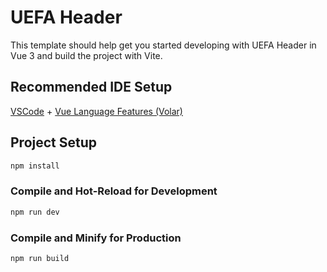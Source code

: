 # UEFA Header

This template should help get you started developing with UEFA Header in Vue 3 and build the project with Vite.

## Recommended IDE Setup

[VSCode](https://code.visualstudio.com/) + [Vue Language Features (Volar)](https://marketplace.visualstudio.com/items?itemName=Vue.volar)

## Project Setup

```sh
npm install
```

### Compile and Hot-Reload for Development

```sh
npm run dev
```

### Compile and Minify for Production

```sh
npm run build
```
